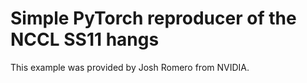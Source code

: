 # Simple PyTorch reproducer of the NCCL SS11 hangs

This example was provided by Josh Romero from NVIDIA.
